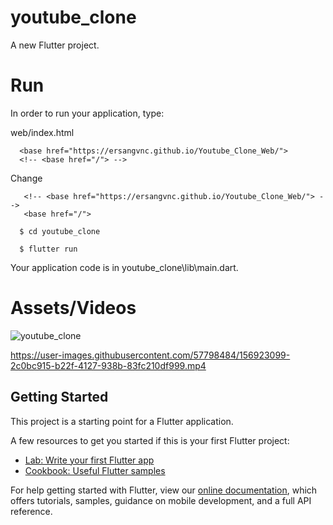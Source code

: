 # youtube_clone

A new Flutter project.

# Run

In order to run your application, type:

web/index.html

<!--START_SECTION:waka-->
```text
  <base href="https://ersangvnc.github.io/Youtube_Clone_Web/">
  <!-- <base href="/"> -->
```
<!--END_SECTION:waka-->

Change

<!--START_SECTION:waka-->
```text
   <!-- <base href="https://ersangvnc.github.io/Youtube_Clone_Web/"> -->
   <base href="/">
```
<!--END_SECTION:waka-->


<!--START_SECTION:waka-->
```text
  $ cd youtube_clone
```
<!--END_SECTION:waka-->


<!--START_SECTION:waka-->
```text
  $ flutter run
```
<!--END_SECTION:waka-->

Your application code is in youtube_clone\lib\main.dart.

# Assets/Videos


![youtube_clone](https://user-images.githubusercontent.com/57798484/156922686-287ff4d9-ad40-4027-9019-5d92f578386c.png)



https://user-images.githubusercontent.com/57798484/156923099-2c0bc915-b22f-4127-938b-83fc210df999.mp4





## Getting Started

This project is a starting point for a Flutter application.

A few resources to get you started if this is your first Flutter project:

- [Lab: Write your first Flutter app](https://flutter.dev/docs/get-started/codelab)
- [Cookbook: Useful Flutter samples](https://flutter.dev/docs/cookbook)

For help getting started with Flutter, view our
[online documentation](https://flutter.dev/docs), which offers tutorials,
samples, guidance on mobile development, and a full API reference.
